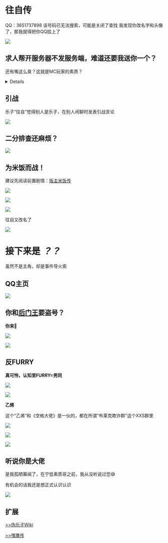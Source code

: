 # 往自传

QQ：3651737898
该号码已无法搜索，可能是关闭了查找
我发现你改名字和头像了，那我就得把你QQ挂上了

![](/others/二人传/改头像和名字了.png)

## 求人帮开服务器不发服务端，难道还要我送你一个？
还有嘴这么臭？这就是MC玩家的素质？

<details>

![](/others/二人传/[MineBBS]往-1.jpg)

![](/others/二人传/[MineBBS]往-2.jpg)

![](/others/二人传/往-私信辱骂.jpg)

</details>

## 引战

乐子“往自”觉得别人是乐子，在别人闲聊时发表引战言论

![](/others/二人传/记录0.png)

## 二分排查还麻烦？

![](/others/二人传/往-1.png)

## 为米饭而战！

建议先阅读前置剧情：[版主米饭传](版主米饭传.md)

![](/others/二人传/往-2.png)

![](/others/二人传/往-3.png)


![](/others/二人传/往-4.png)

往自又改名了

![](/others/二人传/往-5.png)

# 接下来是 *？？*

虽然不是主角，却是事件导火索

## QQ主页

![](/others/二人传/kg1.jpg)

## 你和[后门王](../article/土皇帝喵)要盗号？

**你来🤣**

![](/others/二人传/盗号1.jpg)

![](/others/二人传/盗号2.jpg)

## 反FURRY

**真可怜，认知里FURRY=男同**

![](/others/二人传/反furry.jpg)

![](/others/二人传/反furry2.jpg)

**乙烯**

这个“乙烯”和《空格大佬》是一伙的，都在所谓“布莱克欺诈群”这个XXS群里

![](/others/二人传/反furry1.5.jpg)

![](/others/二人传/乙烯.jpg)

![](/others/二人传/布莱克乐子群.jpg)

## 听说你是大佬

是我孤陋寡闻了，在宁低素质哥之前，我从没听说过您😅

有机会的话我还是想正式认识认识

![](/others/二人传/大佬？！.png)

## 扩展

[>>伪乐子Wiki](/article/lezi2)

[>>嘿鹰传](/article/嘿鹰)